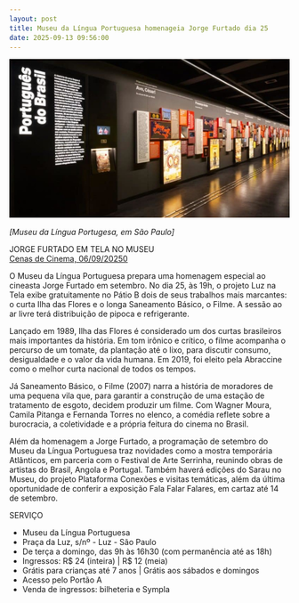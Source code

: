 ```yaml
---
layout: post
title: Museu da Língua Portuguesa homenageia Jorge Furtado dia 25
date: 2025-09-13 09:56:00
---
```

![](/uploads/museu-lp.jpg)

*\[Museu da Língua Portugesa, em São Paulo]*

JORGE FURTADO EM TELA NO MUSEU\
[Cenas de Cinema, 06/09/20250](https://cenasdecinema.com/jorge-furtado-em-tela-no-museu/)

O Museu da Língua Portuguesa prepara uma homenagem especial ao cineasta Jorge Furtado em setembro. No dia 25, às 19h, o projeto Luz na Tela exibe gratuitamente no Pátio B dois de seus trabalhos mais marcantes: o curta Ilha das Flores e o longa Saneamento Básico, o Filme. A sessão ao ar livre terá distribuição de pipoca e refrigerante.

Lançado em 1989, Ilha das Flores é considerado um dos curtas brasileiros mais importantes da história. Em tom irônico e crítico, o filme acompanha o percurso de um tomate, da plantação até o lixo, para discutir consumo, desigualdade e o valor da vida humana. Em 2019, foi eleito pela Abraccine como o melhor curta nacional de todos os tempos.

Já Saneamento Básico, o Filme (2007) narra a história de moradores de uma pequena vila que, para garantir a construção de uma estação de tratamento de esgoto, decidem produzir um filme. Com Wagner Moura, Camila Pitanga e Fernanda Torres no elenco, a comédia reflete sobre a burocracia, a coletividade e a própria feitura do cinema no Brasil.

Além da homenagem a Jorge Furtado, a programação de setembro do Museu da Língua Portuguesa traz novidades como a mostra temporária Atlânticos, em parceria com o Festival de Arte Serrinha, reunindo obras de artistas do Brasil, Angola e Portugal. Também haverá edições do Sarau no Museu, do projeto Plataforma Conexões e visitas temáticas, além da última oportunidade de conferir a exposição Fala Falar Falares, em cartaz até 14 de setembro.

SERVIÇO

* Museu da Língua Portuguesa
* Praça da Luz, s/nº - Luz - São Paulo
* De terça a domingo, das 9h às 16h30 (com permanência até as 18h)
* Ingressos: R$ 24 (inteira) | R$ 12 (meia)
* Grátis para crianças até 7 anos | Grátis aos sábados e domingos
* Acesso pelo Portão A
* Venda de ingressos: bilheteria e Sympla
